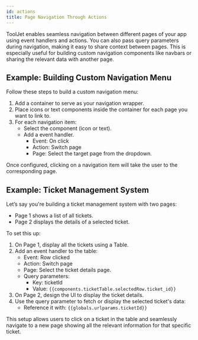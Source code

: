 ```yaml
---
id: actions
title: Page Navigation Through Actions
---
```


ToolJet enables seamless navigation between different pages of your app using event handlers and actions. You can also pass query parameters during navigation, making it easy to share context between pages. This is especially useful for building custom navigation components like navbars or sharing the relevant data with another page.

## Example: Building Custom Navigation Menu

Follow these steps to build a custom navigation menu:

1. Add a container to serve as your navigation wrapper.
2. Place icons or text components inside the container for each page you want to link to.
3. For each navigation item:
    - Select the component (icon or text).
    - Add a event handler.
        - Event: On click
        - Action: Switch page
        - Page: Select the target page from the dropdown.

Once configured, clicking on a navigation item will take the user to the corresponding page.

## Example: Ticket Management System

Let’s say you're building a ticket management system with two pages:
- Page 1 shows a list of all tickets.
- Page 2 displays the details of a selected ticket.

To set this up:

1. On Page 1, display all the tickets using a Table.
2. Add an event handler to the table:
    - Event: Row clicked
    - Action: Switch page
    - Page: Select the ticket details page.
    - Query parameters:
        - Key: ticketId
        - Value: `{{components.ticketTable.selectedRow.ticket_id}}`
3. On Page 2, design the UI to display the ticket details.
4. Use the query parameter to fetch or display the selected ticket's data:
    - Reference it with: `{{globals.urlparams.ticketId}}`

This setup allows users to click on a ticket in the table and seamlessly navigate to a new page showing all the relevant information for that specific ticket.